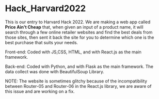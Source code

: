 # Hack_Harvard2022
This is our  entry to Harvard Hack 2022. We are making a web app called __Price Ain't Cheap__ that, when given an input of a product name, it will search through a few online retailer websites and find the best deals from those sites, then sent it back the site for you to determine which one is the best purchase that suits your needs. 

Front-end: Coded with JS,CSS, HTML, and with React.js as the main framework.

Back-end: Coded with Python, and with Flask as the main framework. The data collect was done with BeautifulSoup Library.

NOTE: The website is sometimes glitchy because of the incompatibility between Router-05 and Router-06 in the React.js library, we are aware of this issue and are working on a fix. 


